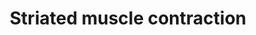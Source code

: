 ---
annotations:
- id: PW:0000004
  parent: regulatory pathway
  type: Pathway Ontology
  value: regulatory pathway
authors:
- Nsalomonis
- MaintBot
- J.Fong
- Lindarieswijk
- Eweitz
citedin:
- link: PMC8741773
description: ''
last-edited: 2021-05-16
organisms:
- Rattus norvegicus
redirect_from:
- /index.php/Pathway:WP316
- /instance/WP316
revision: null
schema-jsonld:
- '@context': https://schema.org/
  '@id': https://wikipathways.github.io/pathways/WP316.html
  '@type': Dataset
  creator:
    '@type': Organization
    name: WikiPathways
  description: ''
  keywords:
  - ACTA2
  - Acta1
  - Actc1
  - Actg1
  - Actn2
  - Actn3
  - Actn4
  - DMD
  - Des
  - MYBPC1
  - MYL4
  - Mybpc2
  - Mybpc3
  - Myh3
  - Myh6
  - Myh8
  - Myl1
  - Myl2
  - Myl3
  - Myl9
  - Myom1
  - Neb
  - TCAP
  - TPM3
  - TPM4
  - Tmod1
  - Tnnc1
  - Tnnc2
  - Tnni1
  - Tnni2
  - Tnni3
  - Tnnt1
  - Tnnt2
  - Tnnt3
  - Tpm1
  - Tpm2
  - Ttn
  - Vim
  license: CC0
  name: Striated muscle contraction
seo: CreativeWork
title: Striated muscle contraction
wpid: WP316
---